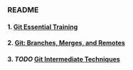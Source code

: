 ### README

#### 1. [Git Essential Training](https://github.com/ShumzZ/LearningNotes/blob/master/Git/GitEssentialTraining-LinkedIn.MD#Git-Essential-Training)
#### 2. [Git: Branches, Merges, and Remotes](https://github.com/ShumzZ/LearningNotes/blob/master/Git/GitBranchesMergesRemotes-LinkedIn.MD#Git-Branches-Merges-and-Remotes)
#### 3. ***TODO*** [Git Intermediate Techniques](https://github.com/ShumzZ/LearningNotes/blob/master/Git/GitIntermediateTechniques.MD#Git-Intermediate-Techniques)
